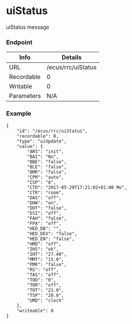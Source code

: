 # uiStatus

uiStatus message


### Endpoint

| Info  | Details |
| ------------- | ------------- |
| URL   | /ecus/rrc/uiStatus   |
| Recordable   | 0   |
| Writable   | 0   |
| Parameters  | N/A  |

### Example
```
{
    "id": "/ecus/rrc/uiStatus",
    "recordable": 0,
    "type": "uiUpdate",
    "value": {
        "ARS": "init",
        "BAI": "No",
        "BBE": "false",
        "BLE": "false",
        "BMR": "false",
        "CPM": "auto",
        "CSP": "8",
        "CTD": "2017-05-29T17:21:02+01:00 Mo",
        "CTR": "room",
        "DAS": "off",
        "DHW": "on",
        "DOT": "false",
        "ESI": "off",
        "FAH": "false",
        "FPA": "off",
        "HED_DB": "",
        "HED_DEV": "false",
        "HED_EN": "false",
        "HMD": "off",
        "IHS": "ok",
        "IHT": "27.40",
        "MMT": "15.0",
        "PMR": "false",
        "RS": "off",
        "TAS": "off",
        "TOD": "0",
        "TOR": "off",
        "TOT": "21.0",
        "TSP": "20.0",
        "UMD": "clock"
    },
    "writeable": 0
}
```
